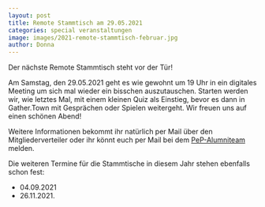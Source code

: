 ```yaml
---
layout: post
title: Remote Stammtisch am 29.05.2021
categories: special veranstaltungen
image: images/2021-remote-stammtisch-februar.jpg
author: Donna
---
```


Der nächste Remote Stammtisch steht vor der Tür!

Am Samstag, den 29.05.2021 geht es wie gewohnt um 19 Uhr in ein digitales Meeting um sich mal wieder ein bisschen auszutauschen. Starten werden wir, wie letztes Mal, mit einem kleinen Quiz als Einstieg, bevor es dann in Gather.Town mit Gesprächen oder Spielen weitergeht. Wir freuen uns auf einen schönen Abend!

Weitere Informationen bekommt ihr natürlich per Mail über den Mitgliederverteiler oder ihr könnt euch per Mail bei dem [PeP-Alumniteam](mailto:alumniarbeit@pep-dortmund.org) melden.

Die weiteren Termine für die Stammtische in diesem Jahr stehen ebenfalls schon fest:

- 04.09.2021
- 26.11.2021.